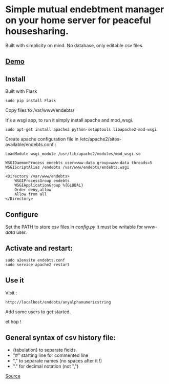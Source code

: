 # Simple mutual endebtment manager on your home server for peaceful housesharing.


Built with simplicity on mind. No database, only editable csv files.

## [Demo](https://lambda.casa/endebts/)

## Install
Built with Flask

    sudo pip install Flask

Copy files to /var/www/endebts/

It's a wsgi app, to run it simply install apache and mod_wsgi.

    sudo apt-get install apache2 python-setuptools libapache2-mod-wsgi

Create apache configuration file in /etc/apache2/sites-available/endebts.conf :

    LoadModule wsgi_module /usr/lib/apache2/modules/mod_wsgi.so

    WSGIDaemonProcess endebts user=www-data group=www-data threads=5
    WSGIScriptAlias /endebts /var/www/endebts/endebts.wsgi

    <Directory /var/www/endebts>
        WSGIProcessGroup endebts
        WSGIApplicationGroup %{GLOBAL}
        Order deny,allow
        Allow from all
    </Directory>

## Configure

Set the PATH to store csv files in _config.py_
It must be writable for _www-data_ user.

## Activate and restart:

    sudo a2ensite endebts.conf
    sudo service apache2 restart

## Use it

Visit :

    http://localhost/endebts/anyalphanumericstring

Add some users to get started.


et hop !


## General syntax of csv history file:

* {tabulation} to separate fields
* "#" starting line for commented line
* "," to separate names (no spaces after it !)
* "." for decimal notation (not ",")

[Source](https://github.com/webplate/endebts)
